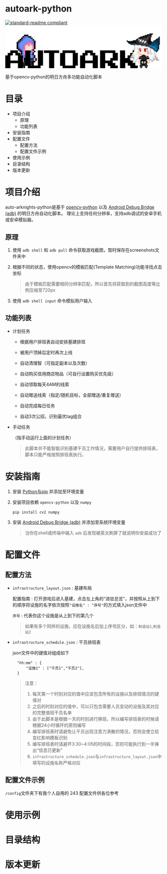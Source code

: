 # autoark-python
[![standard-readme compliant](https://img.shields.io/badge/readme%20style-standard-brightgreen.svg?style=flat-square)](https://github.com/RichardLitt/standard-readme)
![AutoArk](/images/logo.png)

基于opencv-python的明日方舟多功能自动化脚本

# 目录
* 项目介绍
    * 原理
    * 功能列表
* 安装指南
* 配置文件
    * 配置方法
    * 配置文件示例
* 使用示例
* 目录结构
* 版本更新

# 项目介绍
auto-arknights-python是基于 [opencv-python](https://github.com/opencv/opencv) 以及 [Android Debug Bridge (adb)](https://developer.android.com/studio/command-line/adb) 的明日方舟自动化脚本。
理论上支持任何分辨率，支持adb调试的安卓手机或安卓模拟器。

## 原理

1. 使用 `adb shell` 和 `adb pull` 命令获取游戏截图，暂时保存在screenshots文件夹中

2. 根据不同的状态，使用opencv的模板匹配(Template Matching)功能寻找点击坐标

   > 由于模板匹配需要相同分辨率匹配，所以首先将获取到的截图高度等比例压缩至720px

3. 使用 `adb shell input` 命令模拟用户输入

## 功能列表

* 计划任务

    * 根据用户排班表自动安排基建排班
    
    * 被用户顶掉后定时再次上线
    
    * 自动清理智（可指定副本以及次数）
    
    * 自动购买信用商店物品（可自行设置购买优先级）
    
    * 自动领取每天4AM的线索
    
    * 自动赠送线索（指定/随机目标，全部赠送/重复赠送）
    
    * 自动完成每日任务
    
    * 自动3次公招，识别最优tag组合
    
* 手动任务

    （指手动运行上面的计划任务）
    
   > 此脚本并不能智能识别基建干员工作情况，需要用户自行提供排班表，脚本只能严格按照排班表执行。
   
# 安装指南 

1. 安装 [Python与pip](python.org) 并添加至环境变量

2. 安装项目依赖 `opencv-python` 以及 `numpy`

       pip install cv2 numpy
       
3. 安装 [Android Debug Bridge (adb)](https://developer.android.com/studio/command-line/adb) 并添加至系统环境变量

    > 当你在shell或终端中输入 `adb` 后发现被英文刷屏了就说明你安装成功了
    
# 配置文件

## 配置方法

* `infrastructure_layout.json` : 基建布局

    配置指南 : 打开游戏后进入基建，点击左上角的“进驻总览”，并按照从上到下的顺序将设施的名字依次按照`"设施名" : "序号"`的方式填入json文件中
    
    `序号` : 代表你这个设施是从上到下的第几个
    
    > 如果有多个同样的设施，应在设施名后加上序号区分，如：`制造站1`,`制造站2`
    
* `infrastructure_schedule.json` : 干员排班表

    json文件中的键值对组成如下
    
        "hh:mm" : {
            "设施1" : ["干员1","干员2"],
        }
        
    > 注意：
    > 1. 每天第一个时刻对应的值中应该包含所有的设施以及排班情况的键值对
    > 2. 之后的时刻对应的值中，可以只包含需要人员变动的设施及其对应的完整值班干员名单
    > 3. 由于此脚本是根据一天的时刻进行换班，所以编写排班表的时候请根据24小时循环的原则编写
    > 4. 编写排班表时请避免让干员出现注意力涣散的情况，否则会使立绘变红影响模板识别
    > 5. 编写排班表时请避开3:30~4:05的时间段，否则可能执行到一半弹出“信息已更新”
    > 6. `infrastructure_schedule.json`与`infrastructure_layout.json`中填写的设施名称严格对应
    
## 配置文件示例

`/config`文件夹下有我个人自用的 243 配置文件供各位参考

# 使用示例

# 目录结构

# 版本更新
